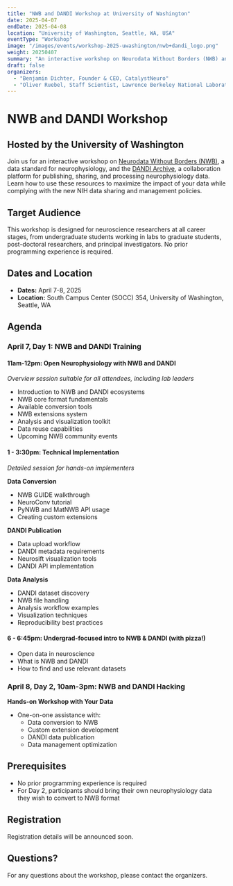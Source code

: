 ```yaml
---
title: "NWB and DANDI Workshop at University of Washington"
date: 2025-04-07
endDate: 2025-04-08
location: "University of Washington, Seattle, WA, USA"
eventType: "Workshop"
image: "/images/events/workshop-2025-uwashington/nwb+dandi_logo.png"
weight: 20250407
summary: "An interactive workshop on Neurodata Without Borders (NWB) and the DANDI Archive, hosted by the University of Washington, teaching participants how to use these resources to maximize the impact of their data."
draft: false
organizers:
  - "Benjamin Dichter, Founder & CEO, CatalystNeuro"
  - "Oliver Ruebel, Staff Scientist, Lawrence Berkeley National Laboratory"
---
```


# NWB and DANDI Workshop
## Hosted by the University of Washington

Join us for an interactive workshop on [Neurodata Without Borders (NWB)](https://nwb.org), a data standard for neurophysiology, and the [DANDI Archive](https://dandiarchive.org), a collaboration platform for publishing, sharing, and processing neurophysiology data. Learn how to use these resources to maximize the impact of your data while complying with the new NIH data sharing and management policies.

## Target Audience

This workshop is designed for neuroscience researchers at all career stages, from undergraduate students working in labs to graduate students, post-doctoral researchers, and principal investigators. No prior programming experience is required.

## Dates and Location

- **Dates:** April 7-8, 2025
- **Location:** South Campus Center (SOCC) 354, University of Washington, Seattle, WA

## Agenda

### April 7, Day 1: NWB and DANDI Training

#### 11am-12pm: Open Neurophysiology with NWB and DANDI

*Overview session suitable for all attendees, including lab leaders*

* Introduction to NWB and DANDI ecosystems
* NWB core format fundamentals
* Available conversion tools
* NWB extensions system
* Analysis and visualization toolkit
* Data reuse capabilities
* Upcoming NWB community events

#### 1 - 3:30pm: Technical Implementation

*Detailed session for hands-on implementers*

**Data Conversion**
* NWB GUIDE walkthrough
* NeuroConv tutorial
* PyNWB and MatNWB API usage
* Creating custom extensions

**DANDI Publication**
* Data upload workflow
* DANDI metadata requirements
* Neurosift visualization tools
* DANDI API implementation

**Data Analysis**
* DANDI dataset discovery
* NWB file handling
* Analysis workflow examples
* Visualization techniques
* Reproducibility best practices

#### 6 - 6:45pm: Undergrad-focused intro to NWB & DANDI (with pizza!)

* Open data in neuroscience
* What is NWB and DANDI
* How to find and use relevant datasets

### April 8, Day 2, 10am-3pm: NWB and DANDI Hacking

**Hands-on Workshop with Your Data**
* One-on-one assistance with:
  * Data conversion to NWB
  * Custom extension development
  * DANDI data publication
  * Data management optimization

## Prerequisites

* No prior programming experience is required
* For Day 2, participants should bring their own neurophysiology data they wish to convert to NWB format

## Registration

Registration details will be announced soon.

## Questions?

For any questions about the workshop, please contact the organizers.
